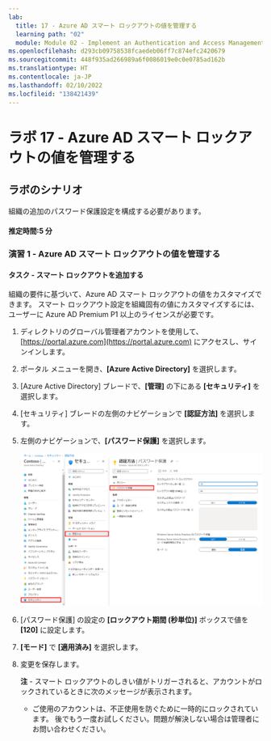 ```yaml
---
lab:
  title: 17 - Azure AD スマート ロックアウトの値を管理する
  learning path: "02"
  module: Module 02 - Implement an Authentication and Access Management Solution
ms.openlocfilehash: d293cb09758538fcaedeb06ff7c874efc2420679
ms.sourcegitcommit: 448f935ad266989a6f0086019e0c0e0785ad162b
ms.translationtype: HT
ms.contentlocale: ja-JP
ms.lasthandoff: 02/10/2022
ms.locfileid: "138421439"
---
```

# <a name="lab-17---manage-azure-ad-smart-lockout-values"></a>ラボ 17 - Azure AD スマート ロックアウトの値を管理する

## <a name="lab-scenario"></a>ラボのシナリオ

組織の追加のパスワード保護設定を構成する必要があります。

#### <a name="estimated-time-5-minutes"></a>推定時間:5 分

### <a name="exercise-1---manage-azure-ad-smart-lockout-values"></a>演習 1 - Azure AD スマート ロックアウトの値を管理する

#### <a name="task---add-smart-lockouts"></a>タスク - スマート ロックアウトを追加する

組織の要件に基づいて、Azure AD スマート ロックアウトの値をカスタマイズできます。 スマート ロックアウト設定を組織固有の値にカスタマイズするには、ユーザーに Azure AD Premium P1 以上のライセンスが必要です。

1. ディレクトリのグローバル管理者アカウントを使用して、[https://portal.azure.com](https://portal.azure.com) にアクセスし、サインインします。

2. ポータル メニューを開き、**[Azure Active Directory]** を選択します。

3. [Azure Active Directory] ブレードで、**[管理]** の下にある **[セキュリティ]** を選択します。

4. [セキュリティ] ブレードの左側のナビゲーションで **[認証方法]** を選択します。

5. 左側のナビゲーションで、**[パスワード保護]** を選択します。

    ![[認証方法] ブレードと、[パスワード認証] を参照するために選択されて強調表示された項目を表示している画面イメージ](./media/lp2-mod3-browse-to-password-protection.png)

6. [パスワード保護] の設定の **[ロックアウト期間 (秒単位)]** ボックスで値を **[120]** に設定します。

7. **[モード]** で **[適用済み]** を選択します。

8. 変更を保存します。

    **注** - スマート ロックアウトのしきい値がトリガーされると、アカウントがロックされているときに次のメッセージが表示されます。
    - ご使用のアカウントは、不正使用を防ぐために一時的にロックされています。 後でもう一度お試しください。問題が解決しない場合は管理者にお問い合わせください。
